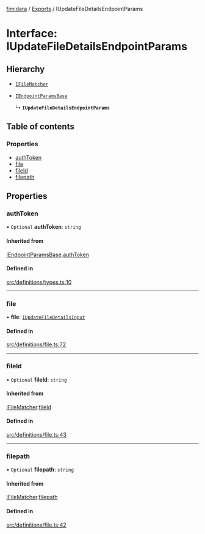 [fimidara](../README.md) / [Exports](../modules.md) / IUpdateFileDetailsEndpointParams

# Interface: IUpdateFileDetailsEndpointParams

## Hierarchy

- [`IFileMatcher`](IFileMatcher.md)

- [`IEndpointParamsBase`](IEndpointParamsBase.md)

  ↳ **`IUpdateFileDetailsEndpointParams`**

## Table of contents

### Properties

- [authToken](IUpdateFileDetailsEndpointParams.md#authtoken)
- [file](IUpdateFileDetailsEndpointParams.md#file)
- [fileId](IUpdateFileDetailsEndpointParams.md#fileid)
- [filepath](IUpdateFileDetailsEndpointParams.md#filepath)

## Properties

### authToken

• `Optional` **authToken**: `string`

#### Inherited from

[IEndpointParamsBase](IEndpointParamsBase.md).[authToken](IEndpointParamsBase.md#authtoken)

#### Defined in

[src/definitions/types.ts:10](https://github.com/softkave/files-js/blob/353a07f/src/definitions/types.ts#L10)

___

### file

• **file**: [`IUpdateFileDetailsInput`](IUpdateFileDetailsInput.md)

#### Defined in

[src/definitions/file.ts:72](https://github.com/softkave/files-js/blob/353a07f/src/definitions/file.ts#L72)

___

### fileId

• `Optional` **fileId**: `string`

#### Inherited from

[IFileMatcher](IFileMatcher.md).[fileId](IFileMatcher.md#fileid)

#### Defined in

[src/definitions/file.ts:43](https://github.com/softkave/files-js/blob/353a07f/src/definitions/file.ts#L43)

___

### filepath

• `Optional` **filepath**: `string`

#### Inherited from

[IFileMatcher](IFileMatcher.md).[filepath](IFileMatcher.md#filepath)

#### Defined in

[src/definitions/file.ts:42](https://github.com/softkave/files-js/blob/353a07f/src/definitions/file.ts#L42)
